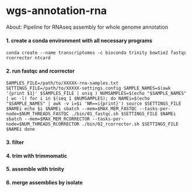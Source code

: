 # wgs-annotation-rna
About: Pipeline for RNAseq assembly for whole genome annotation


#### 1. create a conda environment with all necessary programs
` conda create --name transcriptomes -c bioconda trinity bowtie2 fastqc rcorrector ntcard `

#### 2. run fastqc and rcorrector
`SAMPLES_FILE=/path/to/XXXXX-rna-samples.txt
SETTINGS_FILE=/path/to/XXXXX-settings.config
SAMPLE_NAMES=$(awk '{print $1}' $SAMPLES_FILE | uniq )
NUMSAMPLES=$(echo "$SAMPLE_NAMES" | wc -l)
for i in $(seq 1 $NUMSAMPLES);
do
	NAMEi=$(echo "$SAMPLE_NAMES" | awk -v i=$i 'NR==i{print}')
	source $SETTINGS_FILE $NAMEi
	echo $i $NAMEi
	sbatch --mem=$MAX_MEM_FASTQC --tasks-per-node=$NUM_THREADS_FASTQC ./bin/01_fastqc.sh $SETTINGS_FILE $NAMEi
	sbatch --mem=$MAX_MEM_RCORRECTOR --tasks-per-node=$NUM_THREADS_RCORRECTOR ./bin/02_rcorrector.sh $SETTINGS_FILE $NAMEi
done
`
#### 3. filter


#### 4. trim with trimmomatic


#### 5. assemble with trinity


#### 6. merge assemblies by isolate





